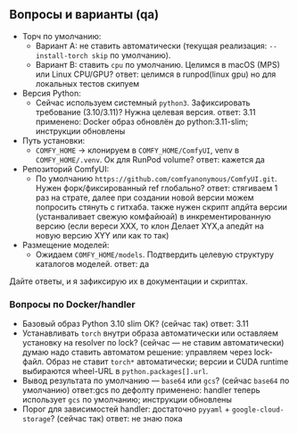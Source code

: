 ## Вопросы и варианты (qa)

-   Торч по умолчанию:
    -   Вариант A: не ставить автоматически (текущая реализация: `--install-torch skip` по умолчанию).
    -   Вариант B: ставить `cpu` по умолчанию. Целимся в macOS (MPS) или Linux CPU/GPU?
        ответ: целимся в runpod(linux gpu) но для локальных тестов скипуем
-   Версия Python:
    -   Сейчас используем системный `python3`. Зафиксировать требование (3.10/3.11)? Нужна целевая версия.
        ответ: 3.11
        применено: Docker образ обновлён до python:3.11-slim; инструкции обновлены
-   Путь установки:
    -   `COMFY_HOME` → клонируем в `COMFY_HOME/ComfyUI`, venv в `COMFY_HOME/.venv`. Ок для RunPod volume?
        ответ: кажется да
-   Репозиторий ComfyUI:
    -   По умолчанию `https://github.com/comfyanonymous/ComfyUI.git`. Нужен форк/фиксированный ref глобально?
        ответ: стягиваем 1 раз на страте, далее при создании новой версии можем попросить стянуть с гитхаба. также нужен скрипт апдйта версии (устанваливает свежую комфайюай) в инкрементированную версию (если вереси XXX, то клон Делает XYX,а апедйт на новую версию XYY или как то так)
-   Размещение моделей:
    -   Ожидаем `COMFY_HOME/models`. Подтвердить целевую структуру каталогов моделей.
        ответ: да

Дайте ответы, и я зафиксирую их в документации и скриптах.

### Вопросы по Docker/handler

-   Базовый образ Python 3.10 slim OK? (сейчас так)
    ответ: 3.11
-   Устанавливать `torch` внутри образа автоматически или оставляем установку на resolver по lock? (сейчас — не ставим автоматически)
    думаю надо ставить автоматом
    решение: управляем через lock-файл. Образ не ставит `torch*` автоматически; версии и CUDA runtime выбираются wheel-URL в `python.packages[].url`.
-   Вывод результата по умолчанию — `base64` или `gcs`? (сейчас `base64` по умолчанию)
    ответ:gcs по дефолту
    применено: handler теперь использует `gcs` по умолчанию; инструкции обновлены
-   Порог для зависимостей handler: достаточно `pyyaml` + `google-cloud-storage`? (сейчас так)
    ответ: не знаю пока
